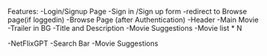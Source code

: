 

Features:
-Login/Signup Page
    -Sign in /Sign up form
    -redirect to Browse page(if loggedin)
-Browse Page (after Authentication)
    -Header
    -Main Movie
        -Trailer in BG
        -Title and Description
        -Movie Suggestions
            -Movie list * N

-NetFlixGPT
    -Search Bar
    -Movie Suggestions
